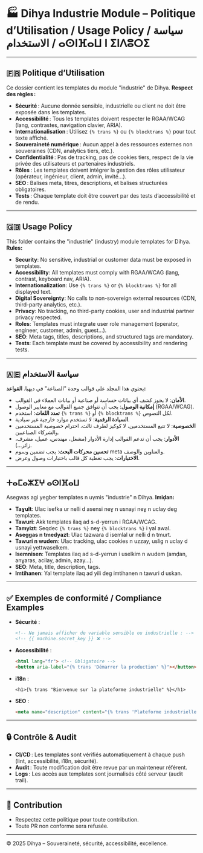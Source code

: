 # 🏭 Dihya Industrie Module – Politique d’Utilisation / Usage Policy / سياسة الاستخدام / ⴰⵙⵏⴼⴰⵡ ⵏ ⵉⵏⴷⵓⵔⵉ

---

## 🇫🇷 Politique d’Utilisation

Ce dossier contient les templates du module "industrie" de Dihya.
**Respect des règles :**
- **Sécurité** : Aucune donnée sensible, industrielle ou client ne doit être exposée dans les templates.
- **Accessibilité** : Tous les templates doivent respecter le RGAA/WCAG (lang, contrastes, navigation clavier, ARIA).
- **Internationalisation** : Utilisez `{% trans %}` ou `{% blocktrans %}` pour tout texte affiché.
- **Souveraineté numérique** : Aucun appel à des ressources externes non souveraines (CDN, analytics tiers, etc.).
- **Confidentialité** : Pas de tracking, pas de cookies tiers, respect de la vie privée des utilisateurs et partenaires industriels.
- **Rôles** : Les templates doivent intégrer la gestion des rôles utilisateur (opérateur, ingénieur, client, admin, invité…).
- **SEO** : Balises meta, titres, descriptions, et balises structurées obligatoires.
- **Tests** : Chaque template doit être couvert par des tests d’accessibilité et de rendu.

---

## 🇬🇧 Usage Policy

This folder contains the "industrie" (industry) module templates for Dihya.
**Rules:**
- **Security**: No sensitive, industrial or customer data must be exposed in templates.
- **Accessibility**: All templates must comply with RGAA/WCAG (lang, contrast, keyboard nav, ARIA).
- **Internationalization**: Use `{% trans %}` or `{% blocktrans %}` for all displayed text.
- **Digital Sovereignty**: No calls to non-sovereign external resources (CDN, third-party analytics, etc.).
- **Privacy**: No tracking, no third-party cookies, user and industrial partner privacy respected.
- **Roles**: Templates must integrate user role management (operator, engineer, customer, admin, guest…).
- **SEO**: Meta tags, titles, descriptions, and structured tags are mandatory.
- **Tests**: Each template must be covered by accessibility and rendering tests.

---

## 🇦🇪 سياسة الاستخدام

يحتوي هذا المجلد على قوالب وحدة "الصناعة" في ديهيا.
**القواعد:**
- **الأمان**: لا يجوز كشف أي بيانات حساسة أو صناعية أو بيانات العملاء في القوالب.
- **إمكانية الوصول**: يجب أن تتوافق جميع القوالب مع معايير الوصول (RGAA/WCAG).
- **تعدد اللغات**: استخدم `{% trans %}` أو `{% blocktrans %}` لكل النصوص.
- **السيادة الرقمية**: لا تستخدم موارد خارجية غير سيادية.
- **الخصوصية**: لا تتبع المستخدمين، لا كوكيز لطرف ثالث، احترام خصوصية المستخدمين والشركاء الصناعيين.
- **الأدوار**: يجب أن تدعم القوالب إدارة الأدوار (مشغل، مهندس، عميل، مشرف، زائر...).
- **تحسين محركات البحث**: يجب تضمين وسوم meta والعناوين والوصف.
- **الاختبارات**: يجب تغطية كل قالب باختبارات وصول وعرض.

---

## ⵜⴰⵎⴰⵣⵉⵖ ⴰⵙⵏⴼⴰⵡ

Asegwas agi yegber templates n uγmis "industrie" n Dihya.
**Imiḍan:**
- **Taɣult**: Ulac isefka ur nelli d asensi neɣ n usnayi neɣ n uclay deg templates.
- **Tawuri**: Akk templates ilaq ad s-d-yerrun i RGAA/WCAG.
- **Tamyizt**: Seqdec `{% trans %}` neɣ `{% blocktrans %}` i yal awal.
- **Aseggas n tmedyazt**: Ulac tazwara d isemlal ur nelli d n tmurt.
- **Tawuri n wudem**: Ulac tracking, ulac cookies n uzzay, uslig n uclay d usnayi yettwaselkem.
- **Isemnisen**: Templates ilaq ad s-d-yerrun i uselkim n wudem (amḍan, anɣaras, acilay, admin, azay...).
- **SEO**: Meta, title, description, tags.
- **Imtihanen**: Yal template ilaq ad yili deg imtihanen n tawuri d uskan.

---

## ✅ Exemples de conformité / Compliance Examples

- **Sécurité** :
  ```html
  <!-- Ne jamais afficher de variable sensible ou industrielle : -->
  <!-- {{ machine.secret_key }} ❌ -->
  ```
- **Accessibilité** :
  ```html
  <html lang="fr"> <!-- Obligatoire -->
  <button aria-label="{% trans 'Démarrer la production' %}"></button>
  ```
- **i18n** :
  ```django
  <h1>{% trans "Bienvenue sur la plateforme industrielle" %}</h1>
  ```
- **SEO** :
  ```html
  <meta name="description" content="{% trans 'Plateforme industrielle souveraine' %}">
  ```

---

## 🔒 Contrôle & Audit

- **CI/CD** : Les templates sont vérifiés automatiquement à chaque push (lint, accessibilité, i18n, sécurité).
- **Audit** : Toute modification doit être revue par un mainteneur référent.
- **Logs** : Les accès aux templates sont journalisés côté serveur (audit trail).

---

## 🤝 Contribution

- Respectez cette politique pour toute contribution.
- Toute PR non conforme sera refusée.

---

© 2025 Dihya – Souveraineté, sécurité, accessibilité, excellence.
